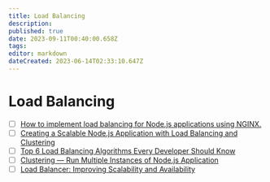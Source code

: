 ```yaml
---
title: Load Balancing
description: 
published: true
date: 2023-09-11T00:40:00.658Z
tags: 
editor: markdown
dateCreated: 2023-06-14T02:33:10.647Z
---
```


# Load Balancing
- [ ] [How to implement load balancing for Node.js applications using NGINX.](https://medium.com/@sadeem1030sattar/how-to-implement-load-balancing-for-node-js-applications-using-nginx-47a07f9f0867)
- [ ] [Creating a Scalable Node.js Application with Load Balancing and Clustering](https://medium.com/@nadeem.ahmad.na/creating-a-scalable-node-js-application-with-load-balancing-and-clustering-ec1f989e1d7c)
- [ ] [Top 6 Load Balancing Algorithms Every Developer Should Know](https://www.youtube.com/watch?v=dBmxNsS3BGE&t=1s&ab_channel=ByteByteGo&loop=0)
- [ ] [Clustering — Run Multiple Instances of Node.js Application](https://towardsdev.com/clustering-run-multiple-instances-of-node-js-application-9e2d8490396d)
- [ ] [Load Balancer: Improving Scalability and Availability](https://medium.com/@vikaskumar4793/load-balancer-improving-scalability-and-availability-7fc31dd2c2f4)